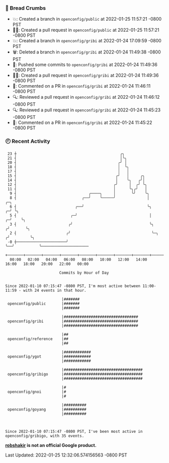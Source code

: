 ### 🍞 Bread Crumbs

 * 💥: Created a branch in `openconfig/public` at 2022-01-25 11:57:21 -0800 PST
 * ✍🏼: Created a pull request in `openconfig/public` at 2022-01-25 11:57:21 -0800 PST
 * 💥: Created a branch in `openconfig/gribi` at 2022-01-24 17:09:59 -0800 PST
 * 🗑: Deleted a branch in `openconfig/gribi` at 2022-01-24 11:49:38 -0800 PST
 * 🚢: Pushed some commits to `openconfig/gribi` at 2022-01-24 11:49:36 -0800 PST
 * ✍🏼: Created a pull request in `openconfig/gribi` at 2022-01-24 11:49:36 -0800 PST
 * 💬: Commented on a PR in  `openconfig/gribi` at 2022-01-24 11:46:11 -0800 PST
 * 🔍: Reviewed a pull request in  `openconfig/gribi` at 2022-01-24 11:46:12 -0800 PST
 * 🔍: Reviewed a pull request in  `openconfig/gribi` at 2022-01-24 11:45:23 -0800 PST
 * 💬: Commented on a PR in  `openconfig/gribi` at 2022-01-24 11:45:22 -0800 PST

### 🕘 Recent Activity
```
 23 ┼                                              ╭╮
 21 ┤                                              │╰╮
 20 ┤                                             ╭╯ │
 18 ┤                                             │  ╰╮
 17 ┤                                             │   │
 15 ┤                                            ╭╯   │     ╭╮
 14 ┤                                            │    ╰╮   ╭╯│
 12 ┤                                           ╭╯     │  ╭╯ ╰╮
 11 ┤                                           │      ╰╮╭╯   │
  9 ┤                                ╭────╮     │       ╰╯    ╰╮
  8 ┤                             ╭──╯    ╰─────╯              │            ╭─╮
  6 ┤                          ╭──╯                            ╰╮         ╭─╯ ╰╮
  5 ┤                        ╭─╯                                │       ╭─╯    ╰╮
  3 ┤                       ╭╯                                  ╰╮     ╭╯       ╰╮
  2 ┤                      ╭╯                                    ╰─╮  ╭╯         ╰╮
 -0 ┼──────────────────────╯                                       ╰──╯           ╰─────────────────────
    +───────+───────+───────+───────+───────+───────+───────+───────+───────+───────+───────+───────+────
  00:00   02:00   04:00   06:00   08:00   10:00   12:00   14:00   16:00   18:00   20:00   22:00   00:00   

						Commits by Hour of Day


Since 2022-01-10 07:15:47 -0800 PST, I'm most active between 11:00-11:59 - with 24 events in that hour.

```



```
                         |#######
 openconfig/public       |#######
                         |#######

                         |#################################
 openconfig/gribi        |#################################
                         |#################################

                         |##
 openconfig/reference    |##
                         |##

                         |############
 openconfig/ygot         |############
                         |############

                         |###################################
 openconfig/gribigo      |###################################
                         |###################################

                         |#
 openconfig/gnoi         |#
                         |#

                         |##########
 openconfig/goyang       |##########
                         |##########



Since 2022-01-10 07:15:47 -0800 PST, I've been most active in openconfig/gribigo, with 35 events.

```
**[robshakir](mailto:robjs@google.com) is not an official Google product.**  


Last Updated: 2022-01-25 12:32:06.574156563 -0800 PST

